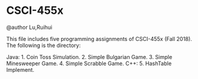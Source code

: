 # CSCI-455x

@author Lu,Ruihui

This file includes five programming assignments of CSCI-455x (Fall 2018). The following is the directory:

Java: 1. Coin Toss Simulation.
      2. Simple Bulgarian Game.
      3. Simple Minesweeper Game.
      4. Simple Scrabble Game.
C++:  5. HashTable Implement. 
